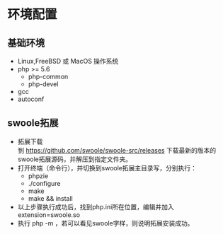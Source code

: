 # 环境配置 
## 基础环境  
 - Linux,FreeBSD 或 MacOS 操作系统
 - php >= 5.6
   + php-common
   + php-devel
 - gcc
 - autoconf
## swoole拓展
 - 拓展下载  
   到 https://github.com/swoole/swoole-src/releases 下载最新的版本的swoole拓展源码，并解压到指定文件夹。
 - 打开终端（命令行），并切换到swoole拓展主目录写，分别执行：
    + phpzie 
    + ./configure
    + make
    + make && install
 - 以上步骤执行成功后，找到php.ini所在位置，编辑并加入 extension=swoole.so
 - 执行 php -m ，若可以看见swoole字样，则说明拓展安装成功。